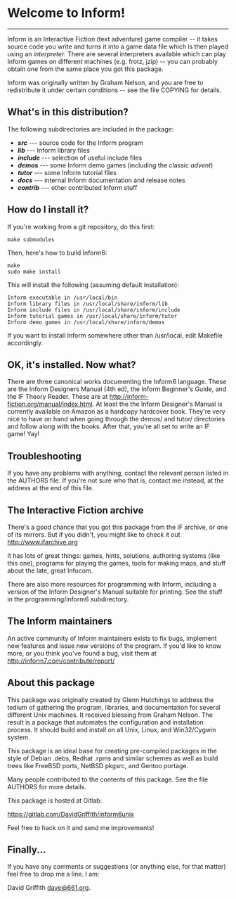 **Welcome to Inform!**
=======================

---

Inform is an Interactive Fiction (text adventure) game compiler -- it takes
source code you write and turns it into a game data file which is then
played using an *interpreter*.  There are several interpreters available
which can play Inform games on different machines (e.g. frotz, jzip) -- you
can probably obtain one from the same place you got this package.

Inform was originally written by Graham Nelson, and you are free to
redistribute it under certain conditions -- see the file COPYING for
details.

What's in this distribution?
----------------------------

The following subdirectories are included in the package:

- ***src***	--- source code for the Inform program
- ***lib***	--- Inform library files
- ***include***	--- selection of useful include files
- ***demos***	--- some Inform demo games (including the classic *advent*)
- ***tutor***	--- some Inform tutorial files
- ***docs***	--- internal Inform documentation and release notes
- ***contrib***	--- other contributed Inform stuff

How do I install it?
--------------------

If you're working from a git repository, do this first:

    make submodules

Then, here's how to build Inform6:

    make
    sudo make install

This will install the following (assuming default installation):

    Inform executable in /usr/local/bin
    Inform library files in /usr/local/share/inform/lib
    Inform include files in /usr/local/share/inform/include
    Inform tutorial games in /usr/local/share/inform/tutor
    Inform demo games in /usr/local/share/inform/demos

If you want to install Inform somewhere other than /usr/local, edit 
Makefile accordingly.

OK, it's installed.  Now what?
------------------------------

There are three canonical works documenting the Inform6 language.  These 
are the Inform Designers Manual (4th ed), the Inform Beginner's Guide, 
and the IF Theory Reader.  These are at 
http://inform-fiction.org/manual/index.html.  At least the the Inform 
Designer's Manual is currently available on Amazon as a hardcopy 
hardcover book.  They're very nice to have on hand when going through 
the demos/ and tutor/ directories and follow along with the books. After 
that, you're all set to write an IF game!  Yay!

Troubleshooting
---------------

If you have any problems with anything, contact the relevant person
listed in the AUTHORS file.  If you're not sure who that is, contact me
instead, at the address at the end of this file.

The Interactive Fiction archive
-------------------------------

There's a good chance that you got this package from the IF archive, or one
of its mirrors.  But if you didn't, you might like to check it out
http://www.ifarchive.org

It has lots of great things: games, hints, solutions, authoring systems
(like this one), programs for playing the games, tools for making maps, and
stuff about the late, great Infocom.

There are also more resources for programming with Inform, including a
version of the Inform Designer's Manual suitable for printing.  See the
stuff in the programming/inform6 subdirectory.

The Inform maintainers
----------------------

An active community of Inform maintainers exists to fix bugs, implement new
features and issue new versions of the program.  If you'd like to know
more, or you think you've found a bug, visit them at 
http://inform7.com/contribute/report/

About this package
------------------

This package was originally created by Glenn Hutchings to address the
tedium of gathering the program, libraries, and documentation for
several different Unix machines.  It received blessing from Graham
Nelson.  The result is a package that automates the configuration and
installation process.  It should build and install on all Unix, Linux,
and Win32/Cygwin system.

This package is an ideal base for creating pre-compiled packages in the
style of Debian .debs, Redhat .rpms and similar schemes as well as build
trees like FreeBSD ports, NetBSD pkgsrc, and Gentoo portage.

Many people contributed to the contents of this package.  See the file
AUTHORS for more details.

This package is hosted at Gitlab:

https://gitlab.com/DavidGriffith/inform6unix

Feel free to hack on it and send me improvements!

Finally...
----------

If you have any comments or suggestions (or anything else, for that matter)
feel free to drop me a line.  I am:

David Griffith <dave@661.org>.
